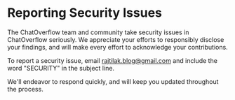 # Reporting Security Issues

The ChatOverflow team and community take security issues in ChatOverflow seriously. We appreciate your efforts to responsibly disclose your findings, and will make every effort to acknowledge your contributions.

To report a security issue, email [rajtilak.blog@gmail.com](mailto:rajtilak.blog@gmail.com) and include the word "SECURITY" in the subject line.

We'll endeavor to respond quickly, and will keep you updated throughout the process.
